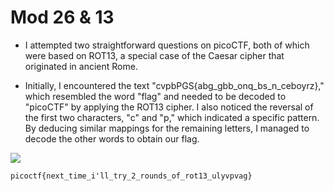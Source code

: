 # Mod 26 & 13

* I attempted two straightforward questions on picoCTF, both of which were based on ROT13, a special case of the Caesar cipher that originated in ancient Rome.

* Initially, I encountered the text "cvpbPGS{abg_gbb_onq_bs_n_ceboyrz}," which resembled the word "flag" and needed to be decoded to "picoCTF" by applying the ROT13 cipher. I also noticed the reversal of the first two characters, "c" and "p," which indicated a specific pattern. By deducing similar mappings for the remaining letters, I managed to decode the other words to obtain our flag.

![](https://github.com/li-li-ge/ctf_writeups/blob/main/img/r13.jpg?raw=true)

~~~
picoctf{next_time_i'll_try_2_rounds_of_rot13_ulyvpvag}
~~~